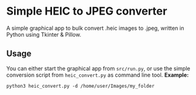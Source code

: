 # Simple HEIC to JPEG converter

A simple graphical app to bulk convert .heic images to .jpeg, written in Python using Tkinter & Pillow.

## Usage

You can either start the graphical app from `src/run.py`, or use the simple conversion script from `heic_convert.py` as command line tool. **Example:**

```
python3 heic_convert.py -d /home/user/Images/my_folder
```